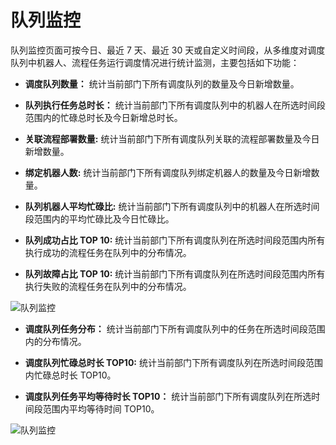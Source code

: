 # 队列监控

队列监控页面可按今日、最近 7 天、最近 30 天或自定义时间段，从多维度对调度队列中机器人、流程任务运行调度情况进行统计监测，主要包括如下功能：

- **调度队列数量：** 统计当前部门下所有调度队列的数量及今日新增数量。  

- **队列执行任务总时长：**  统计当前部门下所有调度队列中的机器人在所选时间段范围内的忙碌总时长及今日新增总时长。

- **关联流程部署数量:** 统计当前部门下所有调度队列关联的流程部署数量及今日新增数量。

- **绑定机器人数:** 统计当前部门下所有调度队列绑定机器人的数量及今日新增数量。

- **队列机器人平均忙碌比:** 统计当前部门下所有调度队列中的机器人在所选时间段范围内的平均忙碌比及今日忙碌比。

- **队列成功占比 TOP 10:** 统计当前部门下所有调度队列在所选时间段范围内所有执行成功的流程任务在队列中的分布情况。

- **队列故障占比 TOP 10:** 统计当前部门下所有调度队列在所选时间段范围内所有执行失败的流程任务在队列中的分布情况。

![队列监控](https://docimages.blob.core.chinacloudapi.cn/images/HAP/queuedashboard20211208.png)

- **调度队列任务分布：** 统计当前部门下所有调度队列中的任务在所选时间段范围内的分布情况。

- **调度队列忙碌总时长 TOP10:** 统计当前部门下所有调度队列在所选时间段范围内忙碌总时长 TOP10。

- **调度队列任务平均等待时长 TOP10：** 统计当前部门下所有调度队列在所选时间段范围内平均等待时间 TOP10。

![队列监控](https://docimages.blob.core.chinacloudapi.cn/images/Console/%E4%BB%AA%E8%A1%A8%E7%9B%98/queuedashboard2.png)
